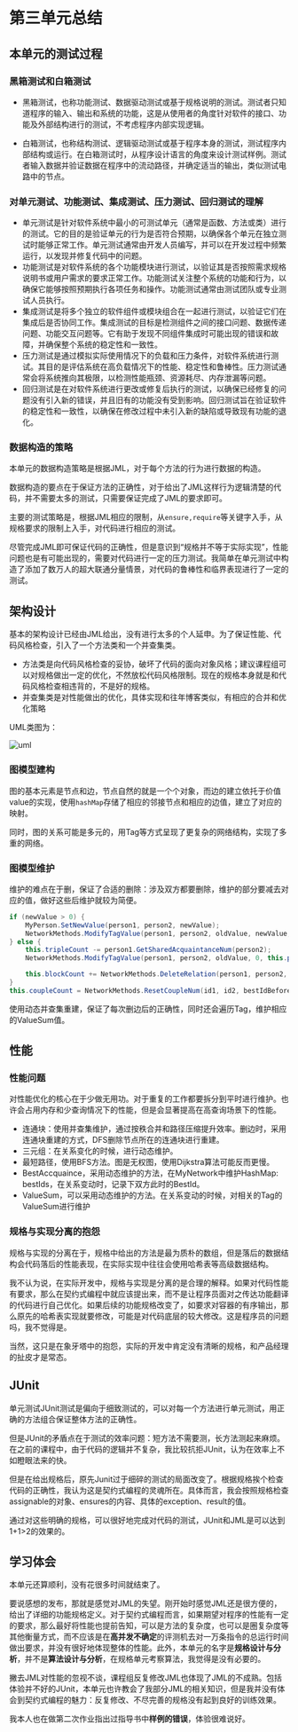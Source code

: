 # 第三单元总结

## 本单元的测试过程

### 黑箱测试和白箱测试

- 黑箱测试，也称功能测试、数据驱动测试或基于规格说明的测试。测试者只知道程序的输入、输出和系统的功能，这是从使用者的角度针对软件的接口、功能及外部结构进行的测试，不考虑程序内部实现逻辑。

- 白箱测试，也称结构测试、逻辑驱动测试或基于程序本身的测试，测试程序内部结构或运行。在白箱测试时，从程序设计语言的角度来设计测试样例。测试者输入数据并验证数据在程序中的流动路径，并确定适当的输出，类似测试电路中的节点。

### 对单元测试、功能测试、集成测试、压力测试、回归测试的理解

- 单元测试是针对软件系统中最小的可测试单元（通常是函数、方法或类）进行的测试。它的目的是验证单元的行为是否符合预期，以确保各个单元在独立测试时能够正常工作。单元测试通常由开发人员编写，并可以在开发过程中频繁运行，以发现并修复代码中的问题。
- 功能测试是对软件系统的各个功能模块进行测试，以验证其是否按照需求规格说明书或用户需求的要求正常工作。功能测试关注整个系统的功能和行为，以确保它能够按照预期执行各项任务和操作。功能测试通常由测试团队或专业测试人员执行。
- 集成测试是将多个独立的软件组件或模块组合在一起进行测试，以验证它们在集成后是否协同工作。集成测试的目标是检测组件之间的接口问题、数据传递问题、功能交互问题等。它有助于发现不同组件集成时可能出现的错误和故障，并确保整个系统的稳定性和一致性。
- 压力测试是通过模拟实际使用情况下的负载和压力条件，对软件系统进行测试。其目的是评估系统在高负载情况下的性能、稳定性和鲁棒性。压力测试通常会将系统推向其极限，以检测性能瓶颈、资源耗尽、内存泄漏等问题。
- 回归测试是在对软件系统进行更改或修复后执行的测试，以确保已经修复的问题没有引入新的错误，并且旧有的功能没有受到影响。回归测试旨在验证软件的稳定性和一致性，以确保在修改过程中未引入新的缺陷或导致现有功能的退化。

### 数据构造的策略

本单元的数据构造策略是根据JML，对于每个方法的行为进行数据的构造。

数据构造的要点在于保证方法的正确性，对于给出了JML这样行为逻辑清楚的代码，并不需要太多的测试，只需要保证完成了JML的要求即可。

主要的测试策略是，根据JML相应的限制，从`ensure,require`等关键字入手，从规格要求的限制上入手，对代码进行相应的测试。

尽管完成JML即可保证代码的正确性，但是意识到“规格并不等于实际实现”，性能问题也是有可能出现的，需要对代码进行一定的压力测试。我简单在单元测试中构造了添加了数万人的超大联通分量情景，对代码的鲁棒性和临界表现进行了一定的测试。

## 架构设计

基本的架构设计已经由JML给出，没有进行太多的个人延申。为了保证性能、代码风格检查，引入了一个方法类和一个并查集类。

- 方法类是向代码风格检查的妥协，破坏了代码的面向对象风格；建议课程组可以对规格做出一定的优化，不然放松代码风格限制。现在的规格本身就是和代码风格检查相违背的，不是好的规格。
- 并查集类是对性能做出的优化，具体实现和往年博客类似，有相应的合并和优化策略

UML类图为：

![uml](https://pigkiller-011955-1319328397.cos.ap-beijing.myqcloud.com/img/202405202144420.png)

### 图模型建构

图的基本元素是节点和边，节点自然的就是一个个对象，而边的建立依托于价值value的实现，使用`hashMap`存储了相应的邻接节点和相应的边值，建立了对应的映射。

同时，图的关系可能是多元的，用Tag等方式呈现了更复杂的网络结构，实现了多重的网络。

### 图模型维护

维护的难点在于删，保证了合适的删除：涉及双方都要删除，维护的部分要减去对应的值，做好这些后维护就较为简便。

```java
if (newValue > 0) {
    MyPerson.SetNewValue(person1, person2, newValue);
    NetworkMethods.ModifyTagValue(person1, person2, oldValue, newValue, this.personInTags.get(id1));
} else {
    this.tripleCount -= person1.GetSharedAcquaintanceNum(person2);
    NetworkMethods.ModifyTagValue(person1, person2, oldValue, 0, this.personInTags.get(id1));

    this.blockCount += NetworkMethods.DeleteRelation(person1, person2, this.disJointSet, this.persons);
}
this.coupleCount = NetworkMethods.ResetCoupleNum(id1, id2, bestIdBefore1, bestIdBefore2, this.persons, this.coupleCount);
```

使用动态并查集重建，保证了每次删边后的正确性，同时还会遍历Tag，维护相应的ValueSum值。

## 性能

### 性能问题

对性能优化的核心在于少做无用功。对于重复的工作都要拆分到平时进行维护。也许会占用内存和少查询情况下的性能，但是会显著提高在高查询场景下的性能。

- 连通块：使用并查集维护，通过按秩合并和路径压缩提升效率。删边时，采用连通块重建的方式，DFS删除节点所在的连通块进行重建。
- 三元组：在关系变化的时候，进行动态维护。
- 最短路径，使用BFS方法。图是无权图，使用Dijkstra算法可能反而更慢。
- BestAccquaince，采用动态维护的方法，在MyNetwork中维护HashMap: bestIds，在关系变动时，记录下双方此时的BestId。
- ValueSum，可以采用动态维护的方法。在关系变动的时候，对相关的Tag的ValueSum进行维护

### 规格与实现分离的抱怨

规格与实现的分离在于，规格中给出的方法是最为质朴的数组，但是落后的数据结构会代码落后的性能表现，在实际实现中往往会使用哈希表等高级数据结构。

我不认为说，在实际开发中，规格与实现是分离的是合理的解释。如果对代码性能有要求，那么在契约式编程中就应该提出来，而不是让程序员面对之传达功能翻译的代码进行自己优化。如果后续的功能规格改变了，如要求对容器的有序输出，那么原先的哈希表实现就要修改，可能是对代码底层的较大修改。这是程序员的问题吗，我不觉得是。

当然，这只是在象牙塔中的抱怨，实际的开发中肯定没有清晰的规格，和产品经理的扯皮才是常态。

## JUnit

单元测试JUnit测试是偏向于细致测试的，可以对每一个方法进行单元测试，用正确的方法组合保证整体方法的正确性。

但是JUnit的矛盾点在于测试的效率问题：短方法不需要测，长方法测起来麻烦。在之前的课程中，由于代码的逻辑并不复杂，我比较抗拒JUnit，认为在效率上不如瞪眼法来的快。

但是在给出规格后，原先Junit过于细碎的测试的局面改变了。根据规格挨个检查代码的正确性，我认为这是契约式编程的灵魂所在。具体而言，我会按照规格检查assignable的对象、ensures的内容、具体的exception、result的值。

通过对这些明确的规格，可以很好地完成对代码的测试，JUnit和JML是可以达到1+1>2的效果的。

## 学习体会

本单元还算顺利，没有花很多时间就结束了。

要说感想的发布，那就是感觉对JML的失望。刚开始时感觉JML还是很方便的，给出了详细的功能规格定义。对于契约式编程而言，如果期望对程序的性能有一定的要求，那么最好将性能也提前告知，可以是方法的复杂度，也可以是圈复杂度等其他衡量方式，而不应该是在**高并发不确定**的评测机去对一万条指令的总运行时间做出要求，并没有很好地体现整体的性能。此外，本单元的名字是**规格设计与分析**，并不是**算法设计与分析**，在规格单元考察算法，我觉得是没有必要的。

撇去JML对性能的忽视不谈，课程组反复修改JML也体现了JML的不成熟。包括体验并不好的JUnit，本单元也许教会了我部分JML的相关知识，但是我并没有体会到契约式编程的魅力：反复修改、不尽完善的规格没有起到良好的训练效果。

我本人也在做第二次作业指出过指导书中**样例的错误**，体验很难说好。